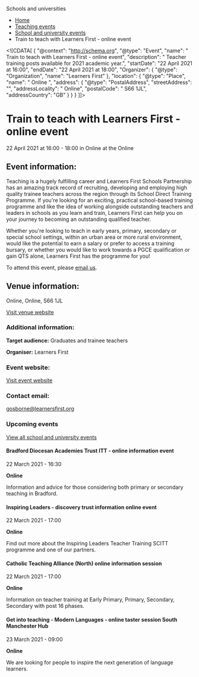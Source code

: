 Schools and universities

*   [Home](/)
*   [Teaching events](/teaching-events)
*   [School and university events](/teaching-events/training-provider-events)
*   Train to teach with Learners First - online event

<!\[CDATA\[ { "@context": "http://schema.org", "@type": "Event", "name": " Train to teach with Learners First - online event", "description": " Teacher training posts available for 2021 academic year.", "startDate": "22 April 2021 at 16:00", "endDate": "22 April 2021 at 18:00", "Organizer": { "@type": "Organization", "name": "Learners First" }, "location": { "@type": "Place", "name": " Online ", "address": { "@type": "PostalAddress", "streetAddress": "", "addressLocality": " Online", "postalCode": " S66 1JL", "addressCountry": "GB" } } } \]\]>

Train to teach with Learners First - online event
=================================================

22 April 2021 at 16:00 - 18:00 in Online at the Online

Event information:
------------------

Teaching is a hugely fulfilling career and Learners First Schools Partnership has an amazing track record of recruiting, developing and employing high quality trainee teachers across the region through its School Direct Training Programme. If you're looking for an exciting, practical school-based training programme and like the idea of working alongside outstanding teachers and leaders in schools as you learn and train, Learners First can help you on your journey to becoming an outstanding qualified teacher.

Whether you're looking to teach in early years, primary, secondary or special school settings, within an urban area or more rural environment, would like the potential to earn a salary or prefer to access a training bursary, or whether you would like to work towards a PGCE qualification or gain QTS alone, Learners First has the programme for you!

To attend this event, please [email us](mailto:teachertraining@learnersfirst.org).

Venue information:
------------------

Online, Online, S66 1JL

[Visit venue website](https://www.learnersfirst.net/ "Online")

### Additional information:

**Target audience:** Graduates and trainee teachers

**Organiser:** Learners First

### Event website:

[Visit event website](https://www.learnersfirst.net/)

### Contact email:

[gosborne@learnersfirst.org](mailto:gosborne@learnersfirst.org)

### Upcoming events

[View all school and university events](/teaching-events/training-provider-events)

[](/teaching-events/training-provider-events/210322-bradford-diocesan-academies-trust-itt-online-information-event)

#### Bradford Diocesan Academies Trust ITT - online information event

22 March 2021 - 16:30

**Online**

Information and advice for those considering both primary or secondary teaching in Bradford.

[](/teaching-events/training-provider-events/210322-inspiring-leaders-discovery-trust-information-online-event)

#### Inspiring Leaders - discovery trust information online event

22 March 2021 - 17:00

**Online**

Find out more about the Inspiring Leaders Teacher Training SCITT programme and one of our partners.

[](/teaching-events/training-provider-events/210322-catholic-teaching-alliance-north-online-information-session)

#### Catholic Teaching Alliance (North) online information session

22 March 2021 - 17:00

**Online**

Information on teacher training at Early Primary, Primary, Secondary, Secondary with post 16 phases.

[](/teaching-events/training-provider-events/210323-get-into-teaching-modern-languages-online-taster-session-south-manchester-hub)

#### Get into teaching - Modern Languages - online taster session South Manchester Hub

23 March 2021 - 09:00

**Online**

We are looking for people to inspire the next generation of language learners.